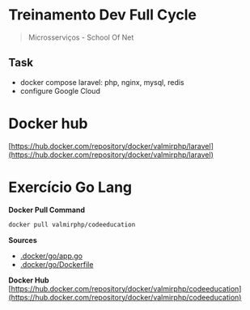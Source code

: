 # Treinamento Dev Full Cycle
> Microsserviços - School Of Net

## Task

- docker compose laravel: php, nginx, mysql, redis
- configure Google Cloud 

# Docker hub

[https://hub.docker.com/repository/docker/valmirphp/laravel](https://hub.docker.com/repository/docker/valmirphp/laravel)


# Exercício Go Lang 

**Docker Pull Command**   
```bash
docker pull valmirphp/codeeducation
``` 

**Sources**   
- [.docker/go/app.go](https://github.com/valmirphp/Treinamento-Microsservicos/blob/master/.docker/go/app.go)   
- [.docker/go/Dockerfile](https://github.com/valmirphp/Treinamento-Microsservicos/blob/master/.docker/go/Dockerfile)  

**Docker Hub**  
[https://hub.docker.com/repository/docker/valmirphp/codeeducation](https://hub.docker.com/repository/docker/valmirphp/codeeducation)
